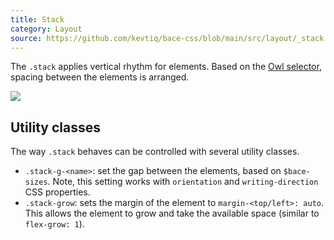 ```yaml
---
title: Stack
category: Layout
source: https://github.com/kevtiq/bace-css/blob/main/src/layout/_stack.scss
---
```


The `.stack` applies vertical rhythm for elements. Based on the [Owl selector](https://crinkles.io/writing/an-ode-to-the-css-owl-selector), spacing between the elements is arranged.

![](/img/stack.png)

## Utility classes

The way `.stack` behaves can be controlled with several utility classes.

- `.stack-g-<name>`: set the gap between the elements, based on `$bace-sizes`. Note, this setting works with `orientation` and `writing-direction` CSS properties.
- `.stack-grow`: sets the margin of the element to `margin-<top/left>: auto`. This allows the element to grow and take the available space (similar to `flex-grow: 1`).
